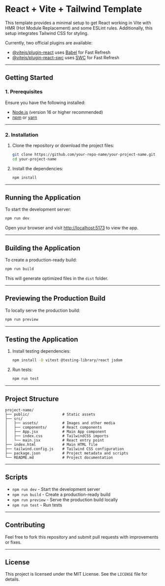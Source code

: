 # React + Vite + Tailwind Template

This template provides a minimal setup to get React working in Vite with HMR (Hot Module Replacement) and some ESLint rules. Additionally, this setup integrates Tailwind CSS for styling.

Currently, two official plugins are available:

- [@vitejs/plugin-react](https://github.com/vitejs/vite-plugin-react/blob/main/packages/plugin-react/README.md) uses [Babel](https://babeljs.io/) for Fast Refresh
- [@vitejs/plugin-react-swc](https://github.com/vitejs/vite-plugin-react-swc) uses [SWC](https://swc.rs/) for Fast Refresh

---

## **Getting Started**

### **1. Prerequisites**

Ensure you have the following installed:

- [Node.js](https://nodejs.org/) (version 16 or higher recommended)
- [npm](https://www.npmjs.com/) or [yarn](https://yarnpkg.com/)

---

### **2. Installation**

1. Clone the repository or download the project files:

   ```bash
   git clone https://github.com/your-repo-name/your-project-name.git
   cd your-project-name
   ```

2. Install the dependencies:

   ```bash
   npm install
   ```

---

## **Running the Application**

To start the development server:

```bash
npm run dev
```

Open your browser and visit [http://localhost:5173](http://localhost:5173) to view the app.

---

## **Building the Application**

To create a production-ready build:

```bash
npm run build
```

This will generate optimized files in the `dist` folder.

---

## **Previewing the Production Build**

To locally serve the production build:

```bash
npm run preview
```

---

## **Testing the Application**

1. Install testing dependencies:

   ```bash
   npm install -D vitest @testing-library/react jsdom
   ```

2. Run tests:

   ```bash
   npm run test
   ```

---

## **Project Structure**

```
project-name/
├── public/               # Static assets
├── src/
│   ├── assets/           # Images and other media
│   ├── components/       # React components
│   ├── App.jsx           # Main App component
│   ├── index.css         # TailwindCSS imports
│   └── main.jsx          # React entry point
├── index.html            # Main HTML file
├── tailwind.config.js    # Tailwind CSS configuration
├── package.json          # Project metadata and scripts
└── README.md             # Project documentation
```

---

## **Scripts**

- `npm run dev` - Start the development server
- `npm run build` - Create a production-ready build
- `npm run preview` - Serve the production build locally
- `npm run test` - Run tests

---

## **Contributing**

Feel free to fork this repository and submit pull requests with improvements or fixes.

---

## **License**

This project is licensed under the MIT License. See the `LICENSE` file for details.


